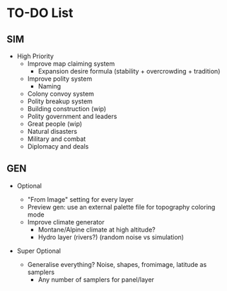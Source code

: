 # TO-DO List

## SIM

- High Priority
  - Improve map claiming system
    - Expansion desire formula (stability + overcrowding + tradition)
  - Improve polity system
    - Naming
  - Colony convoy system
  - Polity breakup system
  - Building construction (wip)
  - Polity government and leaders
  - Great people (wip)
  - Natural disasters
  - Military and combat
  - Diplomacy and deals

## GEN

- Optional
  - "From Image" setting for every layer
  - Preview gen: use an external palette file for topography coloring mode
  - Improve climate generator
    - Montane/Alpine climate at high altitude?
    - Hydro layer (rivers?) (random noise vs simulation)

- Super Optional
  - Generalise everything? Noise, shapes, fromimage, latitude as samplers
    - Any number of samplers for panel/layer
